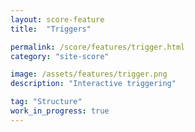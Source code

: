 ```yaml
---
layout: score-feature
title:  "Triggers"

permalink: /score/features/trigger.html
category: "site-score"

image: /assets/features/trigger.png
description: "Interactive triggering"

tag: "Structure"
work_in_progress: true
---
```


